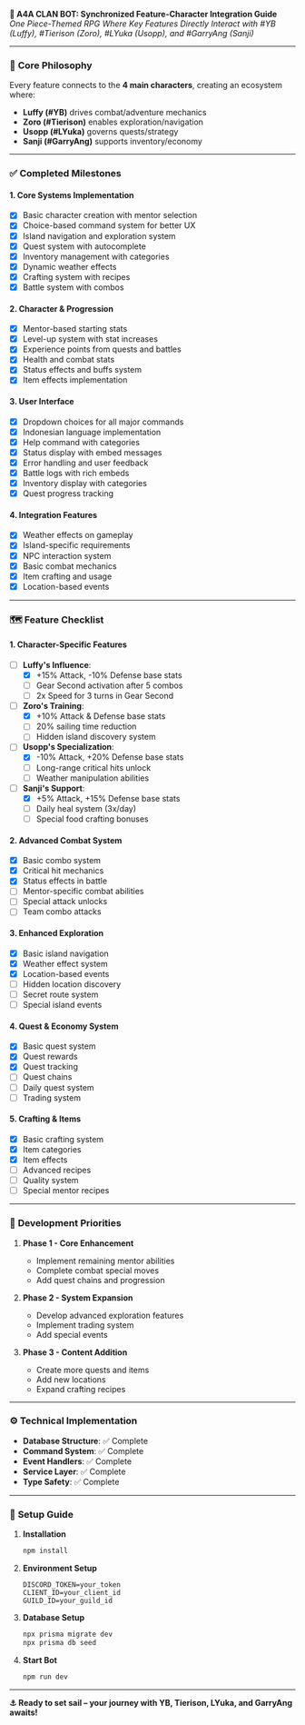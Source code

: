 **🎌 A4A CLAN BOT: Synchronized Feature-Character Integration Guide**  
*One Piece-Themed RPG Where Key Features Directly Interact with #YB (Luffy), #Tierison (Zoro), #LYuka (Usopp), and #GarryAng (Sanji)*  

---

### 🌟 **Core Philosophy**  
Every feature connects to the **4 main characters**, creating an ecosystem where:  
- **Luffy (#YB)** drives combat/adventure mechanics  
- **Zoro (#Tierison)** enables exploration/navigation  
- **Usopp (#LYuka)** governs quests/strategy  
- **Sanji (#GarryAng)** supports inventory/economy  

---

### ✅ **Completed Milestones**

#### 1. **Core Systems Implementation**
- [x] Basic character creation with mentor selection
- [x] Choice-based command system for better UX
- [x] Island navigation and exploration system
- [x] Quest system with autocomplete
- [x] Inventory management with categories
- [x] Dynamic weather effects
- [x] Crafting system with recipes
- [x] Battle system with combos

#### 2. **Character & Progression**
- [x] Mentor-based starting stats
- [x] Level-up system with stat increases
- [x] Experience points from quests and battles
- [x] Health and combat stats
- [x] Status effects and buffs system
- [x] Item effects implementation

#### 3. **User Interface**
- [x] Dropdown choices for all major commands
- [x] Indonesian language implementation
- [x] Help command with categories
- [x] Status display with embed messages
- [x] Error handling and user feedback
- [x] Battle logs with rich embeds
- [x] Inventory display with categories
- [x] Quest progress tracking

#### 4. **Integration Features**
- [x] Weather effects on gameplay
- [x] Island-specific requirements
- [x] NPC interaction system
- [x] Basic combat mechanics
- [x] Item crafting and usage
- [x] Location-based events

---

### 🗺️ **Feature Checklist**  

#### 1. **Character-Specific Features**  
- [ ] **Luffy's Influence**: 
  - [x] +15% Attack, -10% Defense base stats
  - [ ] Gear Second activation after 5 combos
  - [ ] 2x Speed for 3 turns in Gear Second
  
- [ ] **Zoro's Training**: 
  - [x] +10% Attack & Defense base stats
  - [ ] 20% sailing time reduction
  - [ ] Hidden island discovery system
  
- [ ] **Usopp's Specialization**: 
  - [x] -10% Attack, +20% Defense base stats
  - [ ] Long-range critical hits unlock
  - [ ] Weather manipulation abilities
  
- [ ] **Sanji's Support**: 
  - [x] +5% Attack, +15% Defense base stats
  - [ ] Daily heal system (3x/day)
  - [ ] Special food crafting bonuses

#### 2. **Advanced Combat System**  
- [x] Basic combo system
- [x] Critical hit mechanics
- [x] Status effects in battle
- [ ] Mentor-specific combat abilities
- [ ] Special attack unlocks
- [ ] Team combo attacks

#### 3. **Enhanced Exploration**  
- [x] Basic island navigation
- [x] Weather effect system
- [x] Location-based events
- [ ] Hidden location discovery
- [ ] Secret route system
- [ ] Special island events

#### 4. **Quest & Economy System**  
- [x] Basic quest system
- [x] Quest rewards
- [x] Quest tracking
- [ ] Quest chains
- [ ] Daily quest system
- [ ] Trading system

#### 5. **Crafting & Items**  
- [x] Basic crafting system
- [x] Item categories
- [x] Item effects
- [ ] Advanced recipes
- [ ] Quality system
- [ ] Special mentor recipes

---

### 📜 **Development Priorities**

1. **Phase 1 - Core Enhancement**
   - Implement remaining mentor abilities
   - Complete combat special moves
   - Add quest chains and progression

2. **Phase 2 - System Expansion**
   - Develop advanced exploration features
   - Implement trading system
   - Add special events

3. **Phase 3 - Content Addition**
   - Create more quests and items
   - Add new locations
   - Expand crafting recipes

---

### ⚙️ **Technical Implementation**  
- **Database Structure**: ✅ Complete
- **Command System**: ✅ Complete
- **Event Handlers**: ✅ Complete
- **Service Layer**: ✅ Complete
- **Type Safety**: ✅ Complete

---

### 📜 **Setup Guide**  

1. **Installation**  
   ```bash
   npm install
   ```

2. **Environment Setup**  
   ```env
   DISCORD_TOKEN=your_token
   CLIENT_ID=your_client_id
   GUILD_ID=your_guild_id
   ```

3. **Database Setup**  
   ```bash
   npx prisma migrate dev
   npx prisma db seed
   ```

4. **Start Bot**  
   ```bash
   npm run dev
   ```

---

**⚓ Ready to set sail – your journey with YB, Tierison, LYuka, and GarryAng awaits!**